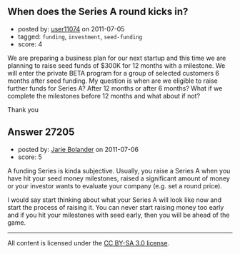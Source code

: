 ## When does the Series A round kicks in?

- posted by: [user11074](https://stackexchange.com/users/-1/11074-user11074) on 2011-07-05
- tagged: `funding`, `investment`, `seed-funding`
- score: 4

We are preparing a business plan for our next startup and this time we are planning to raise seed funds of $300K for 12 months with a milestone. We will enter the private BETA program for a group of selected customers 6 months after seed funding. 
My question is when are we eligible to raise further funds for Series A? After 12 months or after 6 months? What if we complete the milestones before 12 months and what about if not?

Thank you


## Answer 27205

- posted by: [Jarie Bolander](https://stackexchange.com/users/-1/585-jarie-bolander) on 2011-07-06
- score: 5

A funding Series is kinda subjective. Usually, you raise a Series A when you have hit your seed money milestones, raised a significant amount of money or your investor wants to evaluate your company (e.g. set a round price).

I would say start thinking about what your Series A will look like now and start the process of raising it. You can never start raising money too early and if you hit your milestones with seed early, then you will be ahead of the game.



---

All content is licensed under the [CC BY-SA 3.0 license](https://creativecommons.org/licenses/by-sa/3.0/).
